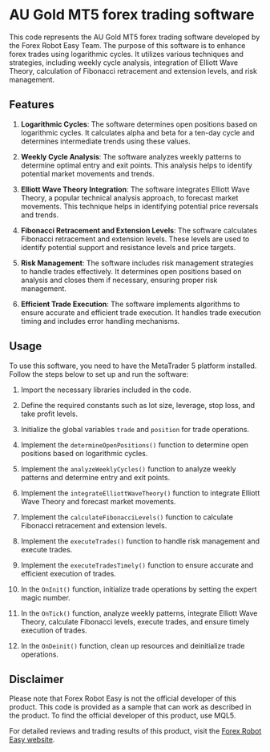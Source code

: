 # AU Gold MT5 forex trading software

This code represents the AU Gold MT5 forex trading software developed by the Forex Robot Easy Team. The purpose of this software is to enhance forex trades using logarithmic cycles. It utilizes various techniques and strategies, including weekly cycle analysis, integration of Elliott Wave Theory, calculation of Fibonacci retracement and extension levels, and risk management.

## Features

1. **Logarithmic Cycles**: The software determines open positions based on logarithmic cycles. It calculates alpha and beta for a ten-day cycle and determines intermediate trends using these values.

2. **Weekly Cycle Analysis**: The software analyzes weekly patterns to determine optimal entry and exit points. This analysis helps to identify potential market movements and trends.

3. **Elliott Wave Theory Integration**: The software integrates Elliott Wave Theory, a popular technical analysis approach, to forecast market movements. This technique helps in identifying potential price reversals and trends.

4. **Fibonacci Retracement and Extension Levels**: The software calculates Fibonacci retracement and extension levels. These levels are used to identify potential support and resistance levels and price targets.

5. **Risk Management**: The software includes risk management strategies to handle trades effectively. It determines open positions based on analysis and closes them if necessary, ensuring proper risk management.

6. **Efficient Trade Execution**: The software implements algorithms to ensure accurate and efficient trade execution. It handles trade execution timing and includes error handling mechanisms.

## Usage

To use this software, you need to have the MetaTrader 5 platform installed. Follow the steps below to set up and run the software:

1. Import the necessary libraries included in the code.

2. Define the required constants such as lot size, leverage, stop loss, and take profit levels.

3. Initialize the global variables `trade` and `position` for trade operations.

4. Implement the `determineOpenPositions()` function to determine open positions based on logarithmic cycles.

5. Implement the `analyzeWeeklyCycles()` function to analyze weekly patterns and determine entry and exit points.

6. Implement the `integrateElliottWaveTheory()` function to integrate Elliott Wave Theory and forecast market movements.

7. Implement the `calculateFibonacciLevels()` function to calculate Fibonacci retracement and extension levels.

8. Implement the `executeTrades()` function to handle risk management and execute trades.

9. Implement the `executeTradesTimely()` function to ensure accurate and efficient execution of trades.

10. In the `OnInit()` function, initialize trade operations by setting the expert magic number.

11. In the `OnTick()` function, analyze weekly patterns, integrate Elliott Wave Theory, calculate Fibonacci levels, execute trades, and ensure timely execution of trades.

12. In the `OnDeinit()` function, clean up resources and deinitialize trade operations.

## Disclaimer

Please note that Forex Robot Easy is not the official developer of this product. This code is provided as a sample that can work as described in the product. To find the official developer of this product, use MQL5.

For detailed reviews and trading results of this product, visit the [Forex Robot Easy website](https://forexroboteasy.com/forex-robot-review/au-gold-mt5-review-enhancing-forex-trades-with-logarithmic-cycles/).
